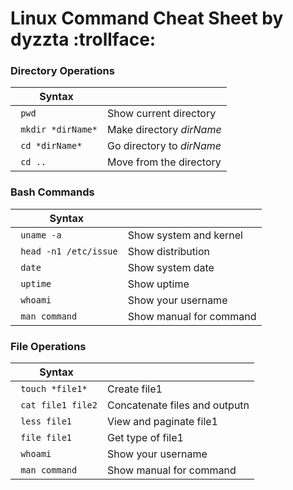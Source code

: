 # Linux Command Cheat Sheet by dyzzta :trollface:	


### Directory Operations

| Syntax |      |
| ----------- | ----------- |
| ``` pwd``` | Show current directory |
| ``` mkdir *dirName*```  | Make directory *dirName* |
| ``` cd *dirName*```  | Go directory to *dirName* |
| ``` cd ..```  | Move from the directory |

### Bash Commands

| Syntax |      |
| ----------- | ----------- |
| ``` uname -a``` | Show system and kernel |
| ``` head -n1 /etc/issue```  | Show distribution |
| ``` date```  | Show system date |
| ``` uptime```  | Show uptime |
| ``` whoami```  | Show your username |
| ``` man command```  | Show manual for command |

### File Operations

| Syntax |      |
| ----------- | ----------- |
| ``` touch *file1*``` | Create file1|
| ``` cat file1 file2```  | Concatenate files and outputn |
| ``` less file1```  | View and paginate file1 |
| ``` file file1```  | Get type of file1 |
| ``` whoami```  | Show your username |
| ``` man command```  | Show manual for command |
